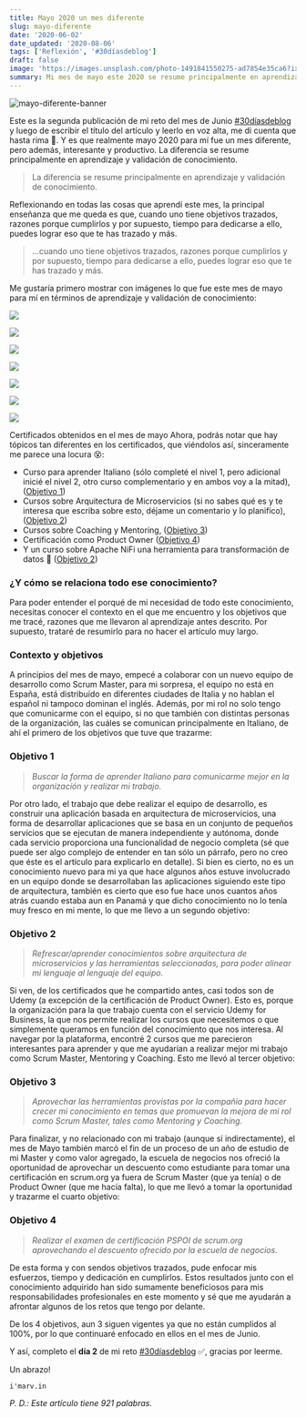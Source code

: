 ```yaml
---
title: Mayo 2020 un mes diferente
slug: mayo-diferente
date: '2020-06-02'
date_updated: '2020-08-06'
tags: ['Reflexión', '#30díasdeblog']
draft: false
image: 'https://images.unsplash.com/photo-1491841550275-ad7854e35ca6?ixlib=rb-1.2.1&q=80&fm=jpg&crop=entropy&cs=tinysrgb&w=2000&fit=max&ixid=eyJhcHBfaWQiOjExNzczfQ'
summary: Mi mes de mayo este 2020 se resume principalmente en aprendizaje y validación de conocimiento.
---
```


![mayo-diferente-banner](https://images.unsplash.com/photo-1491841550275-ad7854e35ca6?ixlib=rb-1.2.1&q=80&fm=jpg&crop=entropy&cs=tinysrgb&w=2000&fit=max&ixid=eyJhcHBfaWQiOjExNzczfQ)

Este es la segunda publicación de mi reto del mes de Junio [#30díasdeblog](/tag/30diasdeblog/) y luego de escribir el título del artículo y leerlo en voz alta, me di cuenta que hasta rima 🧐. Y es que realmente mayo 2020 para mí fue un mes diferente, pero además, interesante y productivo. La diferencia se resume principalmente en aprendizaje y validación de conocimiento.

> La diferencia se resume principalmente en aprendizaje y validación de conocimiento.

Reflexionando en todas las cosas que aprendí este mes, la principal enseñanza que me queda es que, cuando uno tiene objetivos trazados, razones porque cumplirlos y por supuesto, tiempo para dedicarse a ello, puedes lograr eso que te has trazado y más.

> …cuando uno tiene objetivos trazados, razones porque cumplirlos y por supuesto, tiempo para dedicarse a ello, puedes lograr eso que te has trazado y más.

Me gustaría primero mostrar con imágenes lo que fue este mes de mayo para mí en términos de aprendizaje y validación de conocimiento:

![](https://digitalpress.fra1.cdn.digitaloceanspaces.com/cd0euxp/2020/06/Apache-NiFi-course.jpg)

![](https://digitalpress.fra1.cdn.digitaloceanspaces.com/cd0euxp/2020/06/Be-a-great-mentor-course.jpg)

![](https://digitalpress.fra1.cdn.digitaloceanspaces.com/cd0euxp/2020/06/How-to-be-a-great-coach-cerrtificate.jpg)

![](https://digitalpress.fra1.cdn.digitaloceanspaces.com/cd0euxp/2020/06/Microservices-Designing-High-Scalable-Systems-certificate.jpg)

![](https://digitalpress.fra1.cdn.digitaloceanspaces.com/cd0euxp/2020/06/Microservices-Software-Architecture.jpg)

![](https://digitalpress.fra1.cdn.digitaloceanspaces.com/cd0euxp/2020/06/3-minute-Italian-course-1.jpg)

![](https://digitalpress.fra1.cdn.digitaloceanspaces.com/cd0euxp/2020/06/PSPO-I.jpg)

Certificados obtenidos en el mes de mayo
Ahora, podrás notar que hay tópicos tan diferentes en los certificados, que viéndolos así, sinceramente me parece una locura 😵:

- Curso para aprender Italiano (sólo completé el nivel 1, pero adicional inicié el nivel 2, otro curso complementario y en ambos voy a la mitad), ([Objetivo 1](#objetivo-1))
- Cursos sobre Arquitectura de Microservicios (si no sabes qué es y te interesa que escriba sobre esto, déjame un comentario y lo planifico), ([Objetivo 2](#objetivo-2))
- Cursos sobre Coaching y Mentoring, ([Objetivo 3](#objetivo-3))
- Certificación como Product Owner ([Objetivo 4](#objetivo-4))
- Y un curso sobre Apache NiFi una herramienta para transformación de datos 🤯 ([Objetivo 2](#objetivo-2))

### ¿Y cómo se relaciona todo ese conocimiento?

Para poder entender el porqué de mi necesidad de todo este conocimiento, necesitas conocer el contexto en el que me encuentro y los objetivos que me tracé, razones que me llevaron al aprendizaje antes descrito. Por supuesto, trataré de resumirlo para no hacer el artículo muy largo.

### Contexto y objetivos

A principios del mes de mayo, empecé a colaborar con un nuevo equipo de desarrollo como Scrum Master, para mi sorpresa, el equipo no está en España, está distribuido en diferentes ciudades de Italia y no hablan el español ni tampoco dominan el inglés. Además, por mi rol no solo tengo que comunicarme con el equipo, si no que también con distintas personas de la organización, las cuáles se comunican principalmente en Italiano, de ahí el primero de los objetivos que tuve que trazarme:

### Objetivo 1

> _Buscar la forma de aprender Italiano para comunicarme mejor en la organización y realizar mi trabajo._

Por otro lado, el trabajo que debe realizar el equipo de desarrollo, es construir una aplicación basada en arquitectura de microservicios, una forma de desarrollar aplicaciones que se basa en un conjunto de pequeños servicios que se ejecutan de manera independiente y autónoma, donde cada servicio proporciona una funcionalidad de negocio completa (sé que puede ser algo complejo de entender en tan sólo un párrafo, pero no creo que éste es el artículo para explicarlo en detalle). Si bien es cierto, no es un conocimiento nuevo para mi ya que hace algunos años estuve involucrado en un equipo donde se desarrollaban las aplicaciones siguiendo este tipo de arquitectura, también es cierto que eso fue hace unos cuantos años atrás cuando estaba aun en Panamá y que dicho conocimiento no lo tenía muy fresco en mi mente, lo que me llevo a un segundo objetivo:

### Objetivo 2

> _Refrescar/aprender conocimientos sobre arquitectura de microservicios y las herramientas seleccionadas, para poder alinear mi lenguaje al lenguaje del equipo._

Si ven, de los certificados que he compartido antes, casi todos son de Udemy (a excepción de la certificación de Product Owner). Esto es, porque la organización para la que trabajo cuenta con el servicio Udemy for Business, la que nos permite realizar los cursos que necesitemos o que simplemente queramos en función del conocimiento que nos interesa. Al navegar por la plataforma, encontré 2 cursos que me parecieron interesantes para aprender y que me ayudarían a realizar mejor mi trabajo como Scrum Master, Mentoring y Coaching. Esto me llevó al tercer objetivo:

### Objetivo 3

> _Aprovechar las herramientas provistas por la compañía para hacer crecer mi conocimiento en temas que promuevan la mejora de mi rol como Scrum Master, tales como Mentoring y Coaching._

Para finalizar, y no relacionado con mi trabajo (aunque sí indirectamente), el mes de Mayo también marcó el fin de un proceso de un año de estudio de mi Master y como valor agregado, la escuela de negocios nos ofreció la oportunidad de aprovechar un descuento como estudiante para tomar una certificación en scrum.org ya fuera de Scrum Master (que ya tenía) o de Product Owner (que me hacía falta), lo que me llevó a tomar la oportunidad y trazarme el cuarto objetivo:

### Objetivo 4

> _Realizar el examen de certificación PSPOI de scrum.org aprovechando el descuento ofrecido por la escuela de negocios._

De esta forma y con sendos objetivos trazados, pude enfocar mis esfuerzos, tiempo y dedicación en cumplirlos. Estos resultados junto con el conocimiento adquirido han sido sumamente beneficiosos para mis responsabilidades profesionales en este momento y sé que me ayudarán a afrontar algunos de los retos que tengo por delante.

De los 4 objetivos, aun 3 siguen vigentes ya que no están cumplidos al 100%, por lo que continuaré enfocado en ellos en el mes de Junio.

Y así, completo el **día 2** de mi reto [#30díasdeblog](/tag/30diasdeblog/) ✅, gracias por leerme.

Un abrazo!

    i'marv.in

_P. D.: Este artículo tiene 921 palabras._
